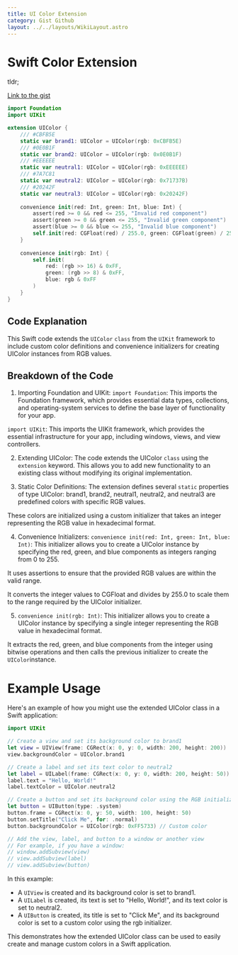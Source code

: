 ```yaml
---
title: UI Color Extension
category: Gist Github
layout: ../../layouts/WikiLayout.astro
---
```


# Swift Color Extension

tldr;

[Link to the gist](https://ai.moyahexagon.com/shares/74d8a1a4-a1b1-4484-b48d-9c91ca9827c9)

```swift
import Foundation
import UIKit

extension UIColor {
    /// #CBFB5E
    static var brand1: UIColor = UIColor(rgb: 0xCBFB5E)
    /// #0E0B1F
    static var brand2: UIColor = UIColor(rgb: 0x0E0B1F)
    /// #EEEEEE
    static var neutral1: UIColor = UIColor(rgb: 0xEEEEEE)
    /// #7A7C81
    static var neutral2: UIColor = UIColor(rgb: 0x71737B)
    /// #20242F
    static var neutral3: UIColor = UIColor(rgb: 0x20242F)
    
    convenience init(red: Int, green: Int, blue: Int) {
        assert(red >= 0 && red <= 255, "Invalid red component")
        assert(green >= 0 && green <= 255, "Invalid green component")
        assert(blue >= 0 && blue <= 255, "Invalid blue component")
        self.init(red: CGFloat(red) / 255.0, green: CGFloat(green) / 255.0, blue: CGFloat(blue) / 255.0, alpha: 1.0)
    }
    
    convenience init(rgb: Int) {
        self.init(
            red: (rgb >> 16) & 0xFF,
            green: (rgb >> 8) & 0xFF,
            blue: rgb & 0xFF
        )
    }
}
```

## Code Explanation

This Swift code extends the `UIColor` `class` from the `UIKit` framework to include custom color definitions and convenience initializers for creating UIColor instances from RGB values.

## Breakdown of the Code

1. Importing Foundation and UIKit:
`import Foundation`: This imports the Foundation framework, which provides essential data types, collections, and operating-system services to define the base layer of functionality for your app.

`import UIKit`: This imports the UIKit framework, which provides the essential infrastructure for your app, including windows, views, and view controllers.

2. Extending UIColor:
The code extends the UIColor `class` using the `extension` keyword. This allows you to add new functionality to an existing class without modifying its original implementation.

3. Static Color Definitions:
The extension defines several `static` properties of type UIColor:
brand1, brand2, neutral1, neutral2, and neutral3 are predefined colors with specific RGB values.

These colors are initialized using a custom initializer that takes an integer representing the RGB value in hexadecimal format.

4. Convenience Initializers:
`convenience init(red: Int, green: Int, blue: Int)`: This initializer allows you to create a UIColor instance by specifying the red, green, and blue components as integers ranging from 0 to 255.

It uses assertions to ensure that the provided RGB values are within the valid range.

It converts the integer values to CGFloat and divides by 255.0 to scale them to the range required by the UIColor initializer.

5. `convenience init(rgb: Int)`: This initializer allows you to create a UIColor instance by specifying a single integer representing the RGB value in hexadecimal format.

It extracts the red, green, and blue components from the integer using bitwise operations and then calls the previous initializer to create the `UIColor`instance.

# Example Usage

Here's an example of how you might use the extended UIColor class in a Swift application:

```swift
import UIKit

// Create a view and set its background color to brand1
let view = UIView(frame: CGRect(x: 0, y: 0, width: 200, height: 200))
view.backgroundColor = UIColor.brand1

// Create a label and set its text color to neutral2
let label = UILabel(frame: CGRect(x: 0, y: 0, width: 200, height: 50))
label.text = "Hello, World!"
label.textColor = UIColor.neutral2

// Create a button and set its background color using the RGB initializer
let button = UIButton(type: .system)
button.frame = CGRect(x: 0, y: 50, width: 100, height: 50)
button.setTitle("Click Me", for: .normal)
button.backgroundColor = UIColor(rgb: 0xFF5733) // Custom color

// Add the view, label, and button to a window or another view
// For example, if you have a window:
// window.addSubview(view)
// view.addSubview(label)
// view.addSubview(button)
```

In this example:

- A `UIView` is created and its background color is set to brand1.
- A `UILabel` is created, its text is set to "Hello, World!", and its text color is set to neutral2.
- A `UIButton` is created, its title is set to "Click Me", and its background color is set to a custom color using the rgb initializer.

This demonstrates how the extended UIColor class can be used to easily create and manage custom colors in a Swift application.